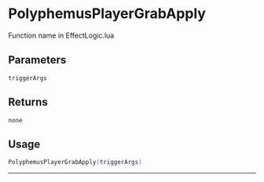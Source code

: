 # PolyphemusPlayerGrabApply
Function name in EffectLogic.lua
## Parameters
`triggerArgs`
## Returns
`none`
## Usage
```lua
PolyphemusPlayerGrabApply(triggerArgs)
```
---
